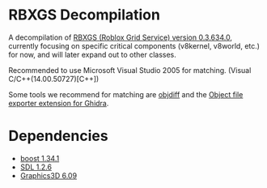 # RBXGS Decompilation
A decompilation of [RBXGS (Roblox Grid Service) version 0.3.634.0](https://archive.robloxopolis.com/api/getfile/%2FClients%2FRBXGS%2FS3FileHandler_RBXGSSetup_0.3.634.0.msi), currently focusing on specific critical components (v8kernel, v8world, etc.) for now, and will later expand out to other classes.

Recommended to use Microsoft Visual Studio 2005 for matching. (Visual C/C++(14.00.50727)[C++])

Some tools we recommend for matching are [objdiff](https://github.com/encounter/objdiff) and the [Object file exporter extension for Ghidra](https://github.com/boricj/ghidra-delinker-extension).

# Dependencies
* [boost 1.34.1](https://www.boost.org/users/history/version_1_34_1.html)
* [SDL 1.2.6](https://www.libsdl.org/release/SDL-1.2.6.zip)
* [Graphics3D 6.09](https://sourceforge.net/projects/g3d/files/g3d-cpp/6.09/)
